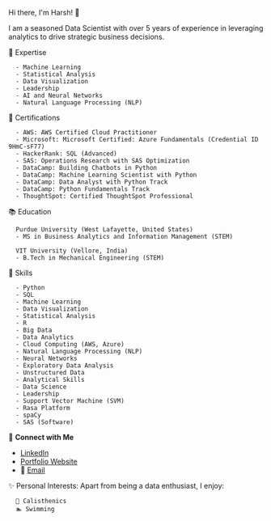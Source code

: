 Hi there, I'm Harsh! 👋

I am a seasoned Data Scientist with over 5 years of experience in leveraging analytics to drive strategic business decisions.

🧠 Expertise

      - Machine Learning
      - Statistical Analysis
      - Data Visualization
      - Leadership
      - AI and Neural Networks
      - Natural Language Processing (NLP)


📜 Certifications

      - AWS: AWS Certified Cloud Practitioner
      - Microsoft: Microsoft Certified: Azure Fundamentals (Credential ID 9HmC-sF77)
      - HackerRank: SQL (Advanced)
      - SAS: Operations Research with SAS Optimization
      - DataCamp: Building Chatbots in Python
      - DataCamp: Machine Learning Scientist with Python
      - DataCamp: Data Analyst with Python Track
      - DataCamp: Python Fundamentals Track
      - ThoughtSpot: Certified ThoughtSpot Professional


📚 Education

      Purdue University (West Lafayette, United States)
      - MS in Business Analytics and Information Management (STEM)

      VIT University (Vellore, India)
      - B.Tech in Mechanical Engineering (STEM)


🌟 Skills

      - Python
      - SQL
      - Machine Learning
      - Data Visualization
      - Statistical Analysis
      - R
      - Big Data
      - Data Analytics
      - Cloud Computing (AWS, Azure)
      - Natural Language Processing (NLP)
      - Neural Networks
      - Exploratory Data Analysis
      - Unstructured Data
      - Analytical Skills
      - Data Science
      - Leadership
      - Support Vector Machine (SVM)
      - Rasa Platform
      - spaCy
      - SAS (Software)

      
🔗 **Connect with Me**

- [LinkedIn](https://www.linkedin.com/in/harshraj-jadeja/)
- [Portfolio Website](https://harshrajjadeja13.wixsite.com/hjadeja)
- 📧 [Email](mailto:harshrajjadeja13@gmail.com)



✨ Personal Interests: Apart from being a data enthusiast, I enjoy:

      💪 Calisthenics
      🏊 Swimming
